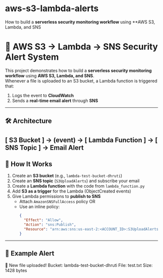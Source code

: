 # aws-s3-lambda-alerts
How to build a **serverless security monitoring workflow** using **AWS S3, Lambda, and SNS

# 🚨 AWS S3 → Lambda → SNS Security Alert System

This project demonstrates how to build a **serverless security monitoring workflow** using **AWS S3, Lambda, and SNS**.  
Whenever a file is uploaded to an S3 bucket, a Lambda function is triggered that:  
1. Logs the event to **CloudWatch**  
2. Sends a **real-time email alert** through **SNS**  

---
## 🛠️ Architecture
[ S3 Bucket ] → (event) → [ Lambda Function ] → [ SNS Topic ] → Email Alert
---
## 🚀 How It Works
1. Create an **S3 bucket** (e.g., `lambda-test-bucket-dhruti`)  
2. Create an **SNS topic** (`S3UploadAlerts`) and subscribe your email  
3. Create a **Lambda function** with the code from `lambda_function.py`  
4. Add **S3 as a trigger** for the Lambda (ObjectCreated events)  
5. Give Lambda permissions to **publish to SNS**  
   - Attach `AmazonSNSFullAccess` policy OR  
   - Use an inline policy:
     ```json
     {
       "Effect": "Allow",
       "Action": "sns:Publish",
       "Resource": "arn:aws:sns:us-east-2:<ACCOUNT_ID>:S3UploadAlerts"
     }
     ```
---

## 📧 Example Alert
🚨 New file uploaded!
Bucket: lambda-test-bucket-dhruti
File: test.txt
Size: 1428 bytes
